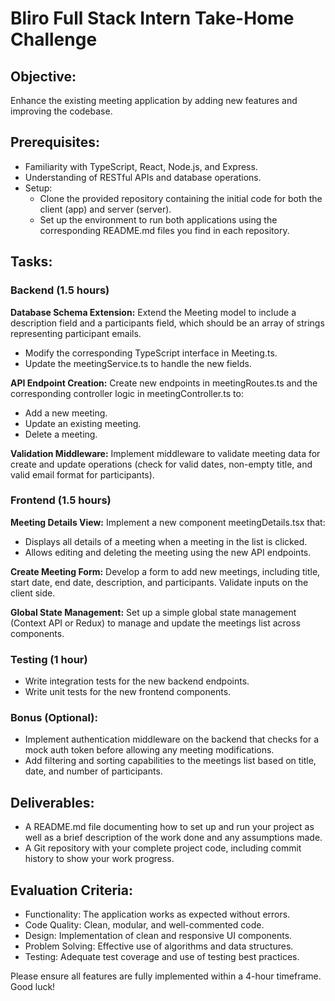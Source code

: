 # Bliro Full Stack Intern Take-Home Challenge

## Objective:
Enhance the existing meeting application by adding new features and improving the codebase.

## Prerequisites:
- Familiarity with TypeScript, React, Node.js, and Express.
- Understanding of RESTful APIs and database operations.
- Setup:
  - Clone the provided repository containing the initial code for both the client (app) and server (server). 
  - Set up the environment to run both applications using the corresponding README.md files you find in each repository.

## Tasks:

### Backend (1.5 hours)
**Database Schema Extension:** Extend the Meeting model to include a description field and a participants field, which should be an array of strings representing participant emails.

- Modify the corresponding TypeScript interface in Meeting.ts.
- Update the meetingService.ts to handle the new fields.

**API Endpoint Creation:** Create new endpoints in meetingRoutes.ts and the corresponding controller logic in meetingController.ts to:

- Add a new meeting.
- Update an existing meeting.
- Delete a meeting.

**Validation Middleware:** Implement middleware to validate meeting data for create and update operations (check for valid dates, non-empty title, and valid email format for participants).

### Frontend (1.5 hours)
**Meeting Details View:** Implement a new component meetingDetails.tsx that:

- Displays all details of a meeting when a meeting in the list is clicked.
- Allows editing and deleting the meeting using the new API endpoints.

**Create Meeting Form:** Develop a form to add new meetings, including title, start date, end date, description, and participants. Validate inputs on the client side.

**Global State Management:** Set up a simple global state management (Context API or Redux) to manage and update the meetings list across components.

### Testing (1 hour)
- Write integration tests for the new backend endpoints.
- Write unit tests for the new frontend components.

### Bonus (Optional):

- Implement authentication middleware on the backend that checks for a mock auth token before allowing any meeting modifications.
- Add filtering and sorting capabilities to the meetings list based on title, date, and number of participants.


## Deliverables:

- A README.md file documenting how to set up and run your project as well as a brief description of the work done and any assumptions made.
- A Git repository with your complete project code, including commit history to show your work progress.

## Evaluation Criteria:
- Functionality: The application works as expected without errors.
- Code Quality: Clean, modular, and well-commented code.
- Design: Implementation of clean and responsive UI components.
- Problem Solving: Effective use of algorithms and data structures.
- Testing: Adequate test coverage and use of testing best practices.

Please ensure all features are fully implemented within a 4-hour timeframe. Good luck!

